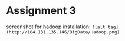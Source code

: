 Assignment 3
======================

screenshot for hadoop installation:
`
![alt tag](http://104.131.135.146/BigData/Hadoop.png)
`
